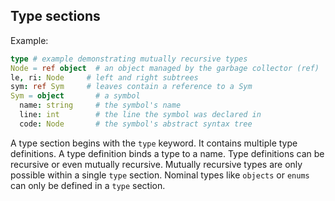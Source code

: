 ## Type sections

Example:

``` nim
type # example demonstrating mutually recursive types
Node = ref object  # an object managed by the garbage collector (ref)
le, ri: Node     # left and right subtrees
sym: ref Sym     # leaves contain a reference to a Sym
Sym = object       # a symbol
  name: string     # the symbol's name
  line: int        # the line the symbol was declared in
  code: Node       # the symbol's abstract syntax tree
```

A type section begins with the `type` keyword. It contains multiple type
definitions. A type definition binds a type to a name. Type definitions
can be recursive or even mutually recursive. Mutually recursive types
are only possible within a single `type` section. Nominal types like
`objects` or `enums` can only be defined in a `type` section.

